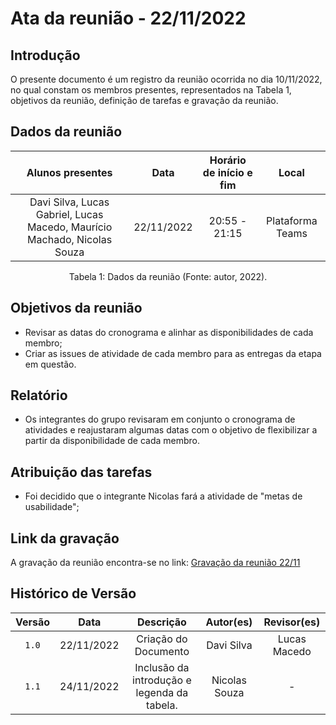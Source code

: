 # Ata da reunião - 22/11/2022

## Introdução

O presente documento é um registro da reunião ocorrida no dia 10/11/2022, no qual constam os membros presentes, representados na Tabela 1, objetivos da reunião, definição de tarefas e gravação da reunião.

## Dados da reunião

|                             Alunos presentes                              |    Data    | Horário de início e fim |      Local       |
| :-----------------------------------------------------------------------: | :--------: | :---------------------: | :--------------: |
| Davi Silva, Lucas Gabriel, Lucas Macedo, Maurício Machado, Nicolas Souza | 22/11/2022 |      20:55 - 21:15      | Plataforma Teams |

<div style="text-align: center">
<p> Tabela 1: Dados da reunião (Fonte: autor, 2022). </p>
</div>

## Objetivos da reunião

- Revisar as datas do cronograma e alinhar as disponibilidades de cada membro;
- Criar as issues de atividade de cada membro para as entregas da etapa em questão.

## Relatório

- Os integrantes do grupo revisaram em conjunto o cronograma de atividades e reajustaram algumas datas com o objetivo de flexibilizar a partir da disponibilidade de cada membro.

## Atribuição das tarefas

- Foi decidido que o integrante Nicolas fará a atividade de "metas de usabilidade";

## Link da gravação

A gravação da reunião encontra-se no link: [Gravação da reunião 22/11](https://youtu.be/y99B8aX6BGw)

## Histórico de Versão

| Versão   | Data       | Descrição                     |  Autor(es)       | Revisor(es)          |
| :------: | :--------: |:----------------------------: | :-----------: | :-----:          |
| `1.0`    | 22/11/2022 | Criação do Documento          | Davi Silva |  Lucas Macedo        |
| `1.1`    | 24/11/2022 | Inclusão da introdução e legenda da tabela.          | Nicolas Souza | - |
